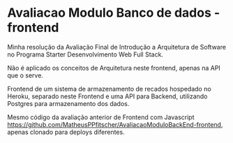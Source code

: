# Avaliacao Modulo Banco de dados - frontend

Minha resolução da Avaliação Final de Introdução a Arquitetura de Software no Programa Starter Desenvolvimento Web Full Stack.

Não é aplicado os conceitos de Arquitetura neste frontend, apenas na API que o serve.

Frontend de um sistema de armazenamento de recados hospedado no Heroku, separado neste Frontend e uma API para Backend, utilizando Postgres para armazenamento dos dados.

Mesmo código da avaliação anterior de Frontend com Javascript https://github.com/MatheusPPfitscher/AvaliacaoModuloBackEnd-frontend, apenas clonado para deploys diferentes.
